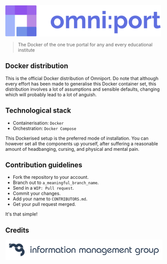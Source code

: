 <img src="readme-assets/site/wordmark.svg" height="98px" />

> The Docker of the one true portal for any and every educational institute

## Docker distribution

This is the official Docker distribution of Omniport. Do note that although 
every effort has been made to generalise this Docker container set, this 
distribution involves a lot of assumptions and sensible defaults, changing which 
will probably lead to a lot of anguish.

## Technological stack

- Containerisation: `Docker`
- Orchestration: `Docker Compose`

This Dockerised setup is the preferred mode of installation. You can however set 
all the components up yourself, after suffering a reasonable amount of 
headbanging, cursing, and physical and mental pain.

## Contribution guidelines

- Fork the repository to your account.
- Branch out to `a_meaningful_branch_name`.
- Send in a `WIP: Pull request`.
- Commit your changes.
- Add your name to `CONTRIBUTORS.md`.
- Get your pull request merged.

It's that simple!

## Credits

<img src="readme-assets/maintainers/wordmark.svg" height="64px" />

